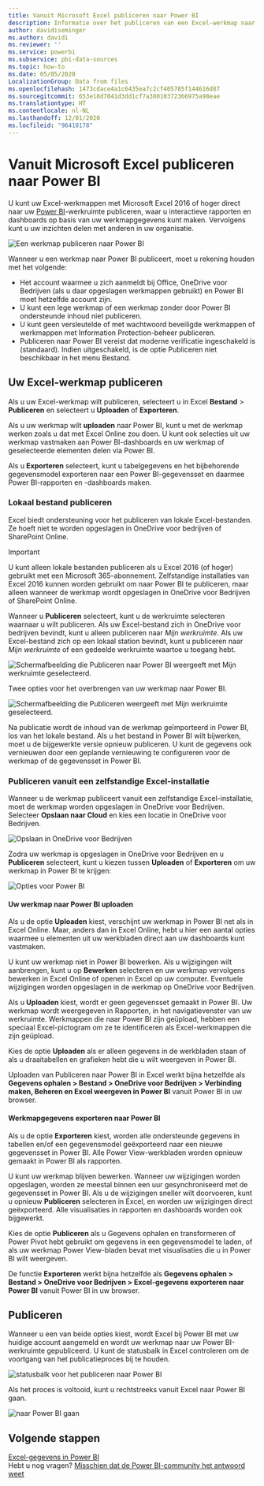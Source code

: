 ```yaml
---
title: Vanuit Microsoft Excel publiceren naar Power BI
description: Informatie over het publiceren van een Excel-werkmap naar uw Power BI-site.
author: davidiseminger
ms.author: davidi
ms.reviewer: ''
ms.service: powerbi
ms.subservice: pbi-data-sources
ms.topic: how-to
ms.date: 05/05/2020
LocalizationGroup: Data from files
ms.openlocfilehash: 1473cdace4a1c6435ea7c2cf405785f144616d87
ms.sourcegitcommit: 653e18d7041d3dd1cf7a38010372366975a98eae
ms.translationtype: HT
ms.contentlocale: nl-NL
ms.lasthandoff: 12/01/2020
ms.locfileid: "96410178"
---
```

# <a name="publish-to-power-bi-from-microsoft-excel"></a>Vanuit Microsoft Excel publiceren naar Power BI
U kunt uw Excel-werkmappen met Microsoft Excel 2016 of hoger direct naar uw [Power BI](https://powerbi.microsoft.com)-werkruimte publiceren, waar u interactieve rapporten en dashboards op basis van uw werkmapgegevens kunt maken. Vervolgens kunt u uw inzichten delen met anderen in uw organisatie.

![Een werkmap publiceren naar Power BI](media/service-publish-from-excel/pbi_uploadexport2.png)

Wanneer u een werkmap naar Power BI publiceert, moet u rekening houden met het volgende:

* Het account waarmee u zich aanmeldt bij Office, OneDrive voor Bedrijven (als u daar opgeslagen werkmappen gebruikt) en Power BI moet hetzelfde account zijn.
* U kunt een lege werkmap of een werkmap zonder door Power BI ondersteunde inhoud niet publiceren.
* U kunt geen versleutelde of met wachtwoord beveiligde werkmappen of werkmappen met Information Protection-beheer publiceren.
* Publiceren naar Power BI vereist dat moderne verificatie ingeschakeld is (standaard). Indien uitgeschakeld, is de optie Publiceren niet beschikbaar in het menu Bestand.

## <a name="publish-your-excel-workbook"></a>Uw Excel-werkmap publiceren
Als u uw Excel-werkmap wilt publiceren, selecteert u in Excel **Bestand** > **Publiceren** en selecteert u **Uploaden** of **Exporteren**.

Als u uw werkmap wilt **uploaden** naar Power BI, kunt u met de werkmap werken zoals u dat met Excel Online zou doen. U kunt ook selecties uit uw werkmap vastmaken aan Power BI-dashboards en uw werkmap of geselecteerde elementen delen via Power BI.

Als u **Exporteren** selecteert, kunt u tabelgegevens en het bijbehorende gegevensmodel exporteren naar een Power BI-gegevensset en daarmee Power BI-rapporten en -dashboards maken.

### <a name="local-file-publishing"></a>Lokaal bestand publiceren
Excel biedt ondersteuning voor het publiceren van lokale Excel-bestanden. Ze hoeft niet te worden opgeslagen in OneDrive voor bedrijven of SharePoint Online.

> [!IMPORTANT]
> U kunt alleen lokale bestanden publiceren als u Excel 2016 (of hoger) gebruikt met een Microsoft 365-abonnement. Zelfstandige installaties van Excel 2016 kunnen worden gebruikt om naar Power BI te publiceren, maar alleen wanneer de werkmap wordt opgeslagen in OneDrive voor Bedrijven of SharePoint Online.
> 

Wanneer u **Publiceren** selecteert, kunt u de werkruimte selecteren waarnaar u wilt publiceren. Als uw Excel-bestand zich in OneDrive voor bedrijven bevindt, kunt u alleen publiceren naar *Mijn werkruimte*. Als uw Excel-bestand zich op een lokaal station bevindt, kunt u publiceren naar *Mijn werkruimte* of een gedeelde werkruimte waartoe u toegang hebt.

![Schermafbeelding die Publiceren naar Power BI weergeeft met Mijn werkruimte geselecteerd.](media/service-publish-from-excel/pbi_choose_workspace.png)

Twee opties voor het overbrengen van uw werkmap naar Power BI.

![Schermafbeelding die Publiceren weergeeft met Mijn werkruimte geselecteerd.](media/service-publish-from-excel/pbi_uploadexport3.png)

Na publicatie wordt de inhoud van de werkmap geïmporteerd in Power BI, los van het lokale bestand. Als u het bestand in Power BI wilt bijwerken, moet u de bijgewerkte versie opnieuw publiceren. U kunt de gegevens ook vernieuwen door een geplande vernieuwing te configureren voor de werkmap of de gegevensset in Power BI.

### <a name="publishing-from-a-standalone-excel-installation"></a>Publiceren vanuit een zelfstandige Excel-installatie
Wanneer u de werkmap publiceert vanuit een zelfstandige Excel-installatie, moet de werkmap worden opgeslagen in OneDrive voor Bedrijven. Selecteer **Opslaan naar Cloud** en kies een locatie in OneDrive voor Bedrijven.

![Opslaan in OneDrive voor Bedrijven](media/service-publish-from-excel/pbi_savetoonedrive2.png)

Zodra uw werkmap is opgeslagen in OneDrive voor Bedrijven en u **Publiceren** selecteert, kunt u kiezen tussen **Uploaden** of **Exporteren** om uw werkmap in Power BI te krijgen:

![Opties voor Power BI](media/service-publish-from-excel/pbi_uploadexport2.png)

#### <a name="upload-your-workbook-to-power-bi"></a>Uw werkmap naar Power BI uploaden
Als u de optie **Uploaden** kiest, verschijnt uw werkmap in Power BI net als in Excel Online. Maar, anders dan in Excel Online, hebt u hier een aantal opties waarmee u elementen uit uw werkbladen direct aan uw dashboards kunt vastmaken.

U kunt uw werkmap niet in Power BI bewerken. Als u wijzigingen wilt aanbrengen, kunt u op **Bewerken** selecteren en uw werkmap vervolgens bewerken in Excel Online of openen in Excel op uw computer. Eventuele wijzigingen worden opgeslagen in de werkmap op OneDrive voor Bedrijven.

Als u **Uploaden** kiest, wordt er geen gegevensset gemaakt in Power BI. Uw werkmap wordt weergegeven in Rapporten, in het navigatievenster van uw werkruimte. Werkmappen die naar Power BI zijn geüpload, hebben een speciaal Excel-pictogram om ze te identificeren als Excel-werkmappen die zijn geüpload.

Kies de optie **Uploaden** als er alleen gegevens in de werkbladen staan of als u draaitabellen en grafieken hebt die u wilt weergeven in Power BI.

Uploaden van Publiceren naar Power BI in Excel werkt bijna hetzelfde als **Gegevens ophalen > Bestand > OneDrive voor Bedrijven > Verbinding maken, Beheren en Excel weergeven in Power BI** vanuit Power BI in uw browser.

#### <a name="export-workbook-data-to-power-bi"></a>Werkmapgegevens exporteren naar Power BI
Als u de optie **Exporteren** kiest, worden alle ondersteunde gegevens in tabellen en/of een gegevensmodel geëxporteerd naar een nieuwe gegevensset in Power BI. Alle Power View-werkbladen worden opnieuw gemaakt in Power BI als rapporten.

U kunt uw werkmap blijven bewerken. Wanneer uw wijzigingen worden opgeslagen, worden ze meestal binnen een uur gesynchroniseerd met de gegevensset in Power BI. Als u de wijzigingen sneller wilt doorvoeren, kunt u opnieuw **Publiceren** selecteren in Excel, en worden uw wijzigingen direct geëxporteerd. Alle visualisaties in rapporten en dashboards worden ook bijgewerkt.

Kies de optie **Publiceren** als u Gegevens ophalen en transformeren of Power Pivot hebt gebruikt om gegevens in een gegevensmodel te laden, of als uw werkmap Power View-bladen bevat met visualisaties die u in Power BI wilt weergeven.

De functie **Exporteren** werkt bijna hetzelfde als **Gegevens ophalen > Bestand > OneDrive voor Bedrijven > Excel-gegevens exporteren naar Power BI** vanuit Power BI in uw browser.

## <a name="publishing"></a>Publiceren
Wanneer u een van beide opties kiest, wordt Excel bij Power BI met uw huidige account aangemeld en wordt uw werkmap naar uw Power BI-werkruimte gepubliceerd. U kunt de statusbalk in Excel controleren om de voortgang van het publicatieproces bij te houden.

![statusbalk voor het publiceren naar Power BI](media/service-publish-from-excel/pbi_publishingstatus.png)

Als het proces is voltooid, kunt u rechtstreeks vanuit Excel naar Power BI gaan.

![naar Power BI gaan](media/service-publish-from-excel/pbi_gotopbi.png)

## <a name="next-steps"></a>Volgende stappen
[Excel-gegevens in Power BI](service-excel-workbook-files.md)  
Hebt u nog vragen? [Misschien dat de Power BI-community het antwoord weet](https://community.powerbi.com/)


